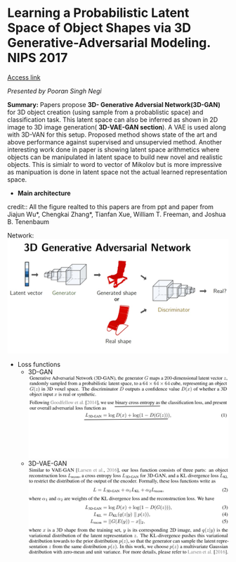 # Learning a Probabilistic Latent Space of Object Shapes via 3D Generative-Adversarial Modeling. NIPS 2017

[Access link](http://3dgan.csail.mit.edu/)

*Presented by Pooran Singh Negi*

**Summary:** Papers propose **3D- Generative Adversial Network(3D-GAN)**
for 3D object creation (using sample from a probablistic space) and
classification task. This latent space can also be inferred as shown in 2D image to 3D image generation( **3D-VAE-GAN section**). A VAE is used along with
3D-VAN for this setup. Proposed method shows state of the art and above
performance against supervised and unsupervied method. Another interesting
work done in paper is showing latent space arithmetics where objects can
be manipulated in latent space to build new novel and realistic objects.
This is simialr to word to vector of  Mikolov but is more impressive
as manipuation is done in latent space not the actual learned representation space.

- **Main architecture**

credit:: All the figure realted to this papers are from ppt and paper from
Jiajun Wu*, Chengkai Zhang*, Tianfan Xue, William T. Freeman, and Joshua B. Tenenbaum

Network: 
![alt text](./papers_figures/figures_2017/3d_gan_main_figure.jpeg "3D-GAN architecture")

- Loss functions
  + 3D-GAN
  ![alt text](./papers_figures/figures_2017/3d_gan_loss_fn.jpeg "3D-GAN loss function")
  + 3D-VAE-GAN
  ![alt text](./papers_figures/figures_2017/3d_vae_gan_loss_fn.jpeg "3D-VAE-GAN loss function")

